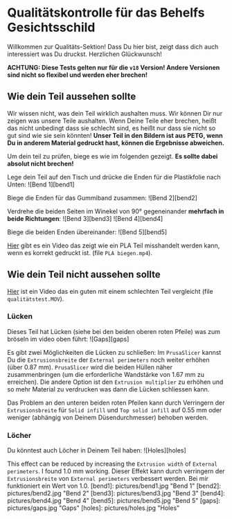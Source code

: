# Qualitätskontrolle für das Behelfs Gesichtsschild

Willkommen zur Qualitäts-Sektion! Dass Du hier bist, zeigt dass dich auch interessiert was Du druckst. Herzlichen Glückwunsch!

**ACHTUNG: Diese Tests gelten nur für die `v18` Version! Andere Versionen sind nicht so flexibel und werden eher brechen!**

## Wie dein Teil aussehen sollte

Wir wissen nicht, was dein Teil wirklich aushalten muss. Wir können Dir nur zeigen was unsere Teile aushalten. Wenn Deine Teile eher brechen, heißt das nicht unbedingt dass sie schlecht sind, es heißt nur dass sie nicht so gut sind wie sie sein könnten! **Unser Teil in den Bildern ist aus PETG, wenn Du in anderem Material gedruckt hast, können die Ergebnisse abweichen.**

Um dein teil zu prüfen, biege es wie im folgenden gezeigt. **Es sollte dabei absolut nicht brechen!**

Lege dein Teil auf den Tisch und drücke die Enden für die Plastikfolie nach Unten:
![Bend 1][bend1]

Biege die Enden für das Gummiband zusammen:
![Bend 2][bend2]

Verdrehe die beiden Seiten im Winekel von 90° gegeneinander **mehrfach in beide Richtungen**:
![Bend 3][bend3]
![Bend 4][bend4]

Biege die beiden Enden übereinander:
![Bend 5][bend5]

[Hier](https://cloud.stratum0.org/index.php/s/fAjpCAXFLmFsxLq?path=%2FMaterialtest%20Videos) gibt es ein Video das zeigt wie ein PLA Teil misshandelt werden kann, wenn es korrekt gedruckt ist. (file `PLA biegen.mp4`).

## Wie dein Teil nicht aussehen sollte

[Hier](https://cloud.stratum0.org/index.php/s/fAjpCAXFLmFsxLq?path=%2FMaterialtest%20Videos) ist ein Video das ein guten mit einem schlechten Teil vergleicht (file `qualitätstest.MOV`).

### Lücken

Dieses Teil hat Lücken (siehe bei den beiden oberen roten Pfeile) was zum bröseln im video oben führt:
![Gaps][gaps]

Es gibt zwei Möglichkeiten die Lücken zu schließen: Im `PrusaSlicer` kannst Du die `Extrusionsbreite` der `External perimeters` noch weiter erhöhen (über 0.87 mm). `PrusaSlicer` wird die beiden Hüllen näher zusammenbringen (um die erforderliche Wandstärke von 1.67 mm zu erreichen). Die andere Option ist den `Extrusion multiplier` zu erhöhen und so mehr Material zu verdrucken was dann die Lücken schliessen kann.

Das Problem an den unteren beiden roten Pfeilen kann durch Verringern der `Extrusionsbreite` für `Solid infill` und `Top solid infill` auf 0.55 mm oder weniger (abhängig von Deinem Düsendurchmesser) behoben werden.

### Löcher

Du könntest auch Löcher in Deinem Teil haben:
![Holes][holes]

This effect can be reduced by increasing the `Extrusion width` of `External perimeters`. I found 1.0 mm working.
Dieser Effekt kann durch verringern der `Extrusionsbreite` von `External perimeters` verbessert werden. Bei mir funktioniert ein Wert von 1.0.
[bend1]: pictures/bend1.jpg "Bend 1"
[bend2]: pictures/bend2.jpg "Bend 2"
[bend3]: pictures/bend3.jpg "Bend 3"
[bend4]: pictures/bend4.jpg "Bend 4"
[bend5]: pictures/bend5.jpg "Bend 5"
[gaps]: pictures/gaps.jpg "Gaps"
[holes]: pictures/holes.jpg "Holes"
